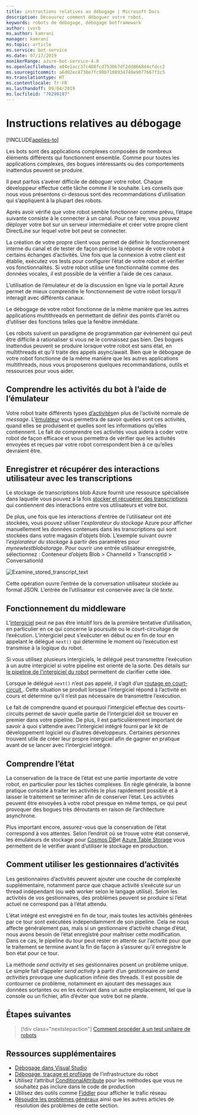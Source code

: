 ```yaml
---
title: instructions relatives au débogage | Microsoft Docs
description: Découvrez comment déboguer votre robot.
keywords: robots de débogage, débogage botframework
author: ivorb
ms.author: kamrani
manager: kamrani
ms.topic: article
ms.service: bot-service
ms.date: 07/17/2019
monikerRange: azure-bot-service-4.0
ms.openlocfilehash: a04e1acc37c488fcd7530b7df2dd8668d4cfdcc2
ms.sourcegitcommit: a6d02ec4738e7fc90b7108934740e9077667f3c5
ms.translationtype: HT
ms.contentlocale: fr-FR
ms.lasthandoff: 09/04/2019
ms.locfileid: "70299197"
---
```

# <a name="debugging-guidelines"></a>Instructions relatives au débogage

[!INCLUDE[applies-to](../includes/applies-to.md)]

Les bots sont des applications complexes composées de nombreux éléments différents qui fonctionnent ensemble. Comme pour toutes les applications complexes, des bogues intéressants ou des comportements inattendus peuvent se produire.

Il peut parfois s’avérer difficile de déboguer votre robot. Chaque développeur effectue cette tâche comme il le souhaite. Les conseils que nous vous présentons ci-dessous sont des recommandations d’utilisation qui s’appliquent à la plupart des robots.

Après avoir vérifié que votre robot semble fonctionner comme prévu, l’étape suivante consiste à le connecter à un canal. Pour ce faire, vous pouvez déployer votre bot sur un serveur intermédiaire et créer votre propre client DirectLine sur lequel votre bot peut se connecter.
<!--IBTODO [Direct Line client](bot-builder-howto-direct-line.md)-->

La création de votre propre client vous permet de définir le fonctionnement interne du canal et de tester de façon précise la réponse de votre robot à certains échanges d’activités. Une fois que la connexion à votre client est établie, exécutez vos tests pour configurer l’état de votre robot et vérifier vos fonctionnalités. Si votre robot utilise une fonctionnalité comme des données vocales, il est possible de la vérifier à l’aide de ces canaux.

L’utilisation de l’émulateur et de la discussion en ligne via le portail Azure permet de mieux comprendre le fonctionnement de votre robot lorsqu’il interagit avec différents canaux.

Le débogage de votre robot fonctionne de la même manière que les autres applications multithreads en permettant de définir des points d’arrêt ou d’utiliser des fonctions telles que la fenêtre immédiate. 

Les robots suivent un paradigme de programmation par événement qui peut être difficile à rationaliser si vous ne le connaissez pas bien. Des bogues inattendus peuvent se produire lorsque votre robot est sans état, en multithreads et qu’il traite des appels async/await. Bien que le débogage de votre robot fonctionne de la même manière que les autres applications multithreads, nous vous proposerons quelques recommandations, outils et ressources pour vous aider.

## <a name="understanding-bot-activities-with-the-emulator"></a>Comprendre les activités du bot à l’aide de l’émulateur

Votre robot traite différents types [d’activités](bot-builder-basics.md#the-activity-processing-stack)en plus de l’activité normale de _message_. L’[émulateur](../bot-service-debug-emulator.md) vous permettra de savoir quelles sont ces activités, quand elles se produisent et quelles sont les informations qu’elles contiennent. Le fait de comprendre ces activités vous aidera à coder votre robot de façon efficace et vous permettra de vérifier que les activités envoyées et reçues par votre robot correspondent bien à ce qu’elles devraient être.

## <a name="saving-and-retrieving-user-interactions-with-transcripts"></a>Enregistrer et récupérer des interactions utilisateur avec les transcriptions

Le stockage de transcriptions blob Azure fournit une ressource spécialisée dans laquelle vous pouvez à la fois [stocker et récupérer des transcriptions](bot-builder-howto-v4-storage.md) qui contiennent des interactions entre vos utilisateurs et votre bot.  

De plus, une fois que les interactions d’entrée de l’utilisateur ont été stockées, vous pouvez utiliser l’_explorateur du stockage_ Azure pour afficher manuellement les données contenues dans les transcriptions qui sont stockées dans votre magasin d’objets blob. L’exemple suivant ouvre l’_explorateur du stockage_ à partir des paramètres pour _mynewtestblobstorage_. Pour ouvrir une entrée utilisateur enregistrée, sélectionnez :    Conteneur d’objets Blob > ChannelId > TranscriptId > ConversationId

![Examine_stored_transcript_text](./media/examine_transcript_text_in_azure.png)

Cette opération ouvre l’entrée de la conversation utilisateur stockée au format JSON. L’entrée de l’utilisateur est conservée avec la clé _texte_.

## <a name="how-middleware-works"></a>Fonctionnement du middleware

L’[intergiciel](bot-builder-concept-middleware.md) peut ne pas être intuitif lors de la première tentative d’utilisation, en particulier en ce qui concerne la poursuite ou le court-circuitage de l’exécution. L’intergiciel peut s’exécuter en début ou en fin de tour en appelant le délégué `next()` qui détermine le moment où l’exécution est transmise à la logique du robot. 

Si vous utilisez plusieurs intergiciels, le délégué peut transmettre l’exécution à un autre intergiciel si votre pipeline est orienté de la sorte. Des détails sur [le pipeline de l’intergiciel du robot](bot-builder-concept-middleware.md#the-bot-middleware-pipeline) permettent de clarifier cette idée.

Lorsque le délégué `next()` n’est pas appelé, il s’agit d’un [routage en court-circuit ](bot-builder-concept-middleware.md#short-circuiting). Cette situation se produit lorsque l’intergiciel répond à l’activité en cours et détermine qu’il n’est pas nécessaire de transmettre l’exécution. 

Le fait de comprendre quand et pourquoi l’intergiciel effectue des courts-circuits permet de savoir quelle partie de l’intergiciel doit se trouver en premier dans votre pipeline. De plus, il est particulièrement important de savoir à quoi s’attendre avec l’intergiciel intégré fourni par le kit de développement logiciel ou d’autres développeurs. Certaines personnes trouvent utile de créer leur propre intergiciel afin de gagner en pratique avant de se lancer avec l’intergiciel intégré.

<!-- Snip: QnA was once implemented as middleware.
For example [QnA maker](bot-builder-howto-qna.md) is designed to handle certain interactions and short-circuit the pipeline when it does, which can be confusing when first learning how to use it.
-->

## <a name="understanding-state"></a>Comprendre l’état

La conservation de la trace de l’état est une partie importante de votre robot, en particulier pour les tâches complexes. En règle générale, la bonne pratique consiste à traiter les activités le plus rapidement possible et à laisser le traitement se terminer afin de conserver l’état. Les activités peuvent être envoyées à votre robot presque en même temps, ce qui peut provoquer des bogues très déroutants en raison de l’architecture asynchrone.

Plus important encore, assurez-vous que la conservation de l’état correspond à vos attentes. Selon l’endroit où se trouve votre état conservé, les émulateurs de stockage pour [Cosmos DB](https://docs.microsoft.com/azure/cosmos-db/local-emulator)et [Azure Table Storage](https://docs.microsoft.com/azure/storage/common/storage-use-emulator) vous permettent de le vérifier avant d’utiliser le stockage en production.

## <a name="how-to-use-activity-handlers"></a>Comment utiliser les gestionnaires d’activités

Les gestionnaires d’activités peuvent ajouter une couche de complexité supplémentaire, notamment parce que chaque activité s’exécute sur un thread indépendant (ou web worker selon le langage utilisé). Selon les activités de vos gestionnaires, des problèmes peuvent se produire si l’état actuel ne correspond pas à l’état attendu.

L’état intégré est enregistré en fin de tour, mais toutes les activités générées par ce tour sont exécutées indépendamment de son pipeline. Cela ne nous affecte généralement pas, mais si un gestionnaire d’activité change d’état, nous avons besoin de l’état enregistré pour maîtriser cette modification. Dans ce cas, le pipeline du tour peut rester en attente sur l’activité pour que le traitement se termine avant la fin de façon à s’assurer qu’il enregistre le bon état pour ce tour.

La méthode _send activity_ et ses gestionnaires posent un problème unique. Le simple fait d’appeler _send activity_ à partir d’un gestionnaire _on send activities_ provoque une duplication infinie des threads. Il est possible de contourner ce problème, notamment en ajoutant des messages aux données sortantes ou en les écrivant dans un autre emplacement, tel que la console ou un fichier, afin d’éviter que votre bot ne plante.

## <a name="next-steps"></a>Étapes suivantes

> [!div class="nextstepaction"]
> [Comment procéder à un test unitaire de robots](unit-test-bots.md)

## <a name="additional-resources"></a>Ressources supplémentaires

* [Débogage dans Visual Studio](https://docs.microsoft.com/visualstudio/debugger/index)
* [Débogage, traçage et profilage](https://docs.microsoft.com/dotnet/framework/debug-trace-profile/) de l’infrastructure du robot
* Utilisez l’attribut [ConditionalAttribute](https://docs.microsoft.com/dotnet/api/system.diagnostics.conditionalattribute?view=netcore-2.0) pour les méthodes que vous ne souhaitez pas inclure dans le code de production
* Utilisez des outils comme [Fiddler](https://www.telerik.com/fiddler) pour afficher le trafic réseau
* [Résoudre les problèmes généraux](../bot-service-troubleshoot-bot-configuration.md) ainsi que les autres articles de résolution des problèmes de cette section.
